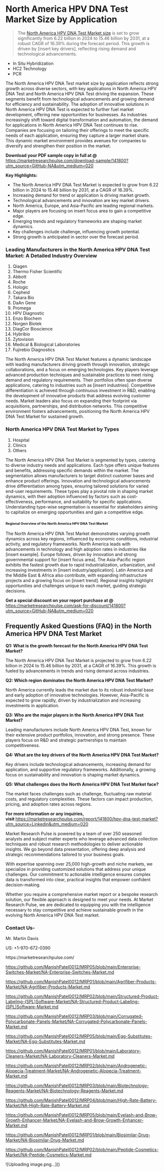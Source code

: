 <h1>North America HPV DNA Test Market&nbsp;Size by Application</h1><blockquote><p>The <a href="https://marketresearchpulse.com/download-sample/141800?utm_source=GitHub-NA&amp;utm_medium=020">North America HPV DNA Test Market size</a> is set to grow significantly from 6.22 billion in 2024 to 15.46 billion by 2031, at a robust CAGR of 16.39% during the forecast period. This growth is driven by [insert key drivers], reflecting rising demand and technological advancements.</p></blockquote><ul><li>In Situ Hybridization<li> HC2 Technology<li> PCR</li></ul><p>The North America HPV DNA Test market size by application reflects strong growth across diverse sectors, with key applications in North America HPV DNA Test and North America HPV DNA Test driving the expansion. These segments benefit from technological advancements and growing demand for efficiency and sustainability. The adoption of innovative solutions in North America HPV DNA Test is expected to further fuel market development, offering new opportunities for businesses. As industries increasingly shift toward digital transformation and automation, the demand for applications in North America HPV DNA Test continues to rise. Companies are focusing on tailoring their offerings to meet the specific needs of each application, ensuring they capture a larger market share. This dynamic market environment provides avenues for companies to diversify and strengthen their position in the market.</p><p><strong>Download your PDF sample copy in full at @ </strong><a href="https://marketresearchpulse.com/download-sample/141800?utm_source=GitHub-NA&amp;utm_medium=020">https://marketresearchpulse.com/download-sample/141800?utm_source=GitHub-NA&amp;utm_medium=020</a></p><p><strong>Key Highlights: </strong></p><ul><li>The North America HPV DNA Test Market is expected to grow from 6.22 billion in 2024 to 15.46 billion by 2031, at a CAGR of 16.39%.</li><li>Increasing demand for trend or application is driving market growth.</li><li>Technological advancements and innovation are key market drivers.</li><li>North America, Europe, and Asia-Pacific are leading regional markets.</li><li>Major players are focusing on insert focus area to gain a competitive edge.</li><li>Emerging trends and regulatory frameworks are shaping market dynamics.</li><li>Key challenges include challenge, influencing growth potential.</li><li>Strong growth is anticipated in sector over the forecast period.</li></ul><h3>Leading Manufacturers in the North America HPV DNA Test Market: A Detailed Industry Overview</h3><ol><li>Qiagen</li><li>Thermo Fisher Scientific</li><li>Abbott</li><li>Roche</li><li>Hologic</li><li>Cepheid</li><li>Takara Bio</li><li>DaAn Gene</li><li>Promega</li><li>HPV Diagnostic</li><li>Enzo Biochem</li><li>Norgen Biotek</li><li>DiagCor Bioscience</li><li>Hybribio</li><li>Zytovision</li><li>Medical & Biological Laboratories</li><li>Fujirebio Diagnostics</li></ol><div class="flex max-w-full flex-col flex-grow"><div class="min-h-8 text-message flex w-full flex-col items-end gap-2 whitespace-normal break-words [.text-message+&amp;]:mt-5" dir="auto" data-message-author-role="assistant" data-message-id="fd8432e4-4910-450d-b182-61b7bfb0a01f" data-message-model-slug="gpt-4o"><div class="flex w-full flex-col gap-1 empty:hidden first:pt-[3px]"><div class="markdown prose w-full break-words dark:prose-invert light"><p>The North America HPV DNA Test Market features a dynamic landscape with leading manufacturers driving growth through innovation, strategic collaborations, and a focus on emerging technologies. Key players leverage advanced production techniques and sustainable practices to meet rising demand and regulatory requirements. Their portfolios often span diverse applications, catering to industries such as [insert industries]. Competitive differentiation is achieved through continuous investment in R&amp;D, enabling the development of innovative products that address evolving customer needs. Market leaders also focus on expanding their footprint via acquisitions, partnerships, and distribution networks. This competitive environment fosters advancements, positioning the North America HPV DNA Test Market for sustained growth.</p></div></div></div></div><h3>North America HPV DNA Test Market by Types</h3><ol><li>Hospital<li> Clinics<li> Others</li></ol><div class="flex max-w-full flex-col flex-grow"><div class="min-h-8 text-message flex w-full flex-col items-end gap-2 whitespace-normal break-words [.text-message+&amp;]:mt-5" dir="auto" data-message-author-role="assistant" data-message-id="084470be-0bb7-4664-bddf-5156b4f41249" data-message-model-slug="gpt-4o-mini"><div class="flex w-full flex-col gap-1 empty:hidden first:pt-[3px]"><div class="markdown prose w-full break-words dark:prose-invert light"><p>The North America HPV DNA Test Market is segmented by types, catering to diverse industry needs and applications. Each type offers unique features and benefits, addressing specific demands within the market. The segmentation allows manufacturers to target distinct customer bases and enhance product offerings. Innovation and technological advancements drive differentiation among types, ensuring tailored solutions for varied end-user requirements. These types play a pivotal role in shaping market dynamics, with their adoption influenced by factors such as cost-effectiveness, performance, and suitability for specific applications. Understanding type-wise segmentation is essential for stakeholders aiming to capitalize on emerging opportunities and gain a competitive edge.</p></div></div></div></div><h3><span style="font-size: 11px;">Regional Overview of the North America HPV DNA Test Market</span></h3><div class="flex max-w-full flex-col flex-grow"><div class="min-h-8 text-message flex w-full flex-col items-end gap-2 whitespace-normal break-words [.text-message+&amp;]:mt-5" dir="auto" data-message-author-role="assistant" data-message-id="e9038762-ce64-4e30-91c9-9bd413514231" data-message-model-slug="gpt-4o-mini"><div class="flex w-full flex-col gap-1 empty:hidden first:pt-[3px]"><div class="markdown prose w-full break-words dark:prose-invert light"><p>The North America HPV DNA Test Market demonstrates varying growth dynamics across key regions, influenced by economic conditions, industrial activity, and regulatory frameworks. North America leads with advancements in technology and high adoption rates in industries like [insert example]. Europe follows, driven by innovation and strong governmental support for [insert focus area]. The Asia-Pacific region exhibits the fastest growth due to rapid industrialization, urbanization, and increasing investments in [insert industry/application]. Latin America and the Middle East &amp; Africa also contribute, with expanding infrastructure projects and a growing focus on [insert trend]. Regional insights highlight opportunities and challenges unique to each market, guiding strategic decisions.</p></div></div></div></div><p><strong>Get a special discount on your report purchase at @ </strong><a href="https://marketresearchpulse.com/ask-for-discount/141800?utm_source=GitHub-NA&amp;utm_medium=020">https://marketresearchpulse.com/ask-for-discount/141800?utm_source=GitHub-NA&amp;utm_medium=020</a></p><h2>Frequently Asked Questions (FAQ) in the North America HPV DNA Test Market</h2><p><strong>Q1: What is the growth forecast for the North America HPV DNA Test Market?</strong></p><p>The North America HPV DNA Test Market is projected to grow from 6.22 billion in 2024 to 15.46 billion by 2031, at a CAGR of 16.39%. This growth is fueled by advancements in trends and rising demand across industries.</p><p><strong>Q2: Which region dominates the North America HPV DNA Test Market?</strong></p><p>North America currently leads the market due to its robust industrial base and early adoption of innovative technologies. However, Asia-Pacific is expected to grow rapidly, driven by industrialization and increasing investments in application.</p><p><strong>Q3: Who are the major players in the North America HPV DNA Test Market?</strong></p><p>Leading manufacturers include North America HPV DNA Test, known for their extensive product portfolios, innovation, and strong presence. These players focus on R&amp;D and strategic partnerships to maintain competitiveness.</p><p><strong>Q4: What are the key drivers of the North America HPV DNA Test Market?</strong></p><p>Key drivers include technological advancements, increasing demand for application, and supportive regulatory frameworks. Additionally, a growing focus on sustainability and innovation is shaping market dynamics.</p><p><strong>Q5: What challenges does the North America HPV DNA Test Market face?</strong></p><p>The market faces challenges such as challenge, fluctuating raw material costs, and regulatory complexities. These factors can impact production, pricing, and adoption rates across regions.</p><p><strong>For more information or any inquiries, visit&nbsp;</strong><a href="https://marketresearchpulse.com/report/141800/hpv-dna-test-market?utm_source=Linkedin&utm_medium=020">https://marketresearchpulse.com/report/141800/hpv-dna-test-market?utm_source=Linkedin&utm_medium=020</a></p><p>Market Research Pulse is powered by a team of over 250 seasoned analysts and subject matter experts who leverage advanced data collection techniques and robust research methodologies to deliver actionable insights. We go beyond data presentation, offering deep analysis and strategic recommendations tailored to your business goals.</p><p>With expertise spanning over 25,000 high-growth and niche markets, we specialize in providing customized solutions that address your unique challenges. Our commitment to actionable intelligence ensures complex data is transformed into clear, practical insights that empower confident decision-making.</p><p>Whether you require a comprehensive market report or a bespoke research solution, our flexible approach is designed to meet your needs. At Market Research Pulse, we are dedicated to equipping you with the intelligence necessary to stay competitive and achieve sustainable growth in the evolving North America HPV DNA Test market.</p><h3><strong>Contact Us-</strong></h3><p>Mr. Martin Davis</p><p>US: +1-970-672-0390</p><p>https://marketresearchpulse.com/</p><p><a href="https://github.com/ManishPatel0012/MRP05/blob/main/Enterprise-Switches-Market/NA-Enterprise-Switches-Market.md">https://github.com/ManishPatel0012/MRP05/blob/main/Enterprise-Switches-Market/NA-Enterprise-Switches-Market.md</a></p><p><a href="https://github.com/ManishPatel0012/MRP01/blob/main/Agrifiber-Products-Market/NA-Agrifiber-Products-Market.md">https://github.com/ManishPatel0012/MRP01/blob/main/Agrifiber-Products-Market/NA-Agrifiber-Products-Market.md</a></p><p><a href="https://github.com/ManishPatel0012/MRP02/blob/main/Structured-Product-Labeling-(SPL)Software-Market/NA-Structured-Product-Labeling-(SPL)Software-Market.md">https://github.com/ManishPatel0012/MRP02/blob/main/Structured-Product-Labeling-(SPL)Software-Market/NA-Structured-Product-Labeling-(SPL)Software-Market.md</a></p><p><a href="https://github.com/ManishPatel0012/MRP03/blob/main/Corrugated-Polycarbonate-Panels-Market/NA-Corrugated-Polycarbonate-Panels-Market.md">https://github.com/ManishPatel0012/MRP03/blob/main/Corrugated-Polycarbonate-Panels-Market/NA-Corrugated-Polycarbonate-Panels-Market.md</a></p><p><a href="https://github.com/ManishPatel0012/MRP05/blob/main/Egg-Substitutes-Market/NA-Egg-Substitutes-Market.md">https://github.com/ManishPatel0012/MRP05/blob/main/Egg-Substitutes-Market/NA-Egg-Substitutes-Market.md</a></p><p><a href="https://github.com/ManishPatel0012/MRP01/blob/main/Laboratory-Cleaners-Market/NA-Laboratory-Cleaners-Market.md">https://github.com/ManishPatel0012/MRP01/blob/main/Laboratory-Cleaners-Market/NA-Laboratory-Cleaners-Market.md</a></p><p><a href="https://github.com/ManishPatel0012/MRP02/blob/main/Androgenetic-Alopecia-Treatment-Market/NA-Androgenetic-Alopecia-Treatment-Market.md">https://github.com/ManishPatel0012/MRP02/blob/main/Androgenetic-Alopecia-Treatment-Market/NA-Androgenetic-Alopecia-Treatment-Market.md</a></p><p><a href="https://github.com/ManishPatel0012/MRP03/blob/main/Biotechnology-Reagents-Market/NA-Biotechnology-Reagents-Market.md">https://github.com/ManishPatel0012/MRP03/blob/main/Biotechnology-Reagents-Market/NA-Biotechnology-Reagents-Market.md</a></p><p><a href="https://github.com/ManishPatel0012/MRP04/blob/main/High-Rate-Battery-Market/NA-High-Rate-Battery-Market.md">https://github.com/ManishPatel0012/MRP04/blob/main/High-Rate-Battery-Market/NA-High-Rate-Battery-Market.md</a></p><p><a href="https://github.com/ManishPatel0012/MRP05/blob/main/Eyelash-and-Brow-Growth-Enhancer-Market/NA-Eyelash-and-Brow-Growth-Enhancer-Market.md">https://github.com/ManishPatel0012/MRP05/blob/main/Eyelash-and-Brow-Growth-Enhancer-Market/NA-Eyelash-and-Brow-Growth-Enhancer-Market.md</a></p><p><a href="https://github.com/ManishPatel0012/MRP01/blob/main/Biosimilar-Drug-Market/NA-Biosimilar-Drug-Market.md">https://github.com/ManishPatel0012/MRP01/blob/main/Biosimilar-Drug-Market/NA-Biosimilar-Drug-Market.md</a></p><p><a href="https://github.com/ManishPatel0012/MRP02/blob/main/Peptide-Cosmetics-Market/NA-Peptide-Cosmetics-Market.md">https://github.com/ManishPatel0012/MRP02/blob/main/Peptide-Cosmetics-Market/NA-Peptide-Cosmetics-Market.md</a></p>
![Uploading image.png…]()
